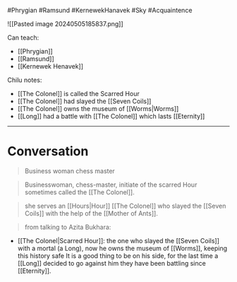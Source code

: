 #Phrygian #Ramsund #KernewekHanavek #Sky #Acquaintence 

![[Pasted image 20240505185837.png]]

Can teach:
- [[Phrygian]]
- [[Ramsund]]
- [[Kernewek Henavek]]

Chilu notes:
- [[The Colonel]] is called the Scarred Hour
- [[The Colonel]] had slayed the [[Seven Coils]]
- [[The Colonel]] owns the museum of [[Worms|Worms]]
- [[Long]] had a battle with [[The Colonel]] which lasts [[Eternity]]

___
# Conversation

>Business woman chess master

>Businesswoman, chess-master, initiate of the scarred Hour sometimes called the [[The Colonel]].

>she serves an [[Hours|Hour]] [[The Colonel]] who slayed the [[Seven Coils]] with the help of the [[Mother of Ants]].

>from talking to Azita Bukhara:
- [[The Colonel|Scarred Hour]]: the one who slayed the [[Seven Coils]] with a mortal (a Long), now he owns the museum of [[Worms]], keeping this history safe It is a good thing to be on his side, for the last time a [[Long]] decided to go against him they have been battling since [[Eternity]].